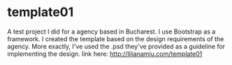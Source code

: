 # template01
A test project I did for a agency based in Bucharest.
I use Bootstrap as a framework. I created the template based on the design requirements of the agency. More exactly, I've used the .psd they've provided as a guideline for implementing the design.
link here: http://lilianamiu.com/template01
